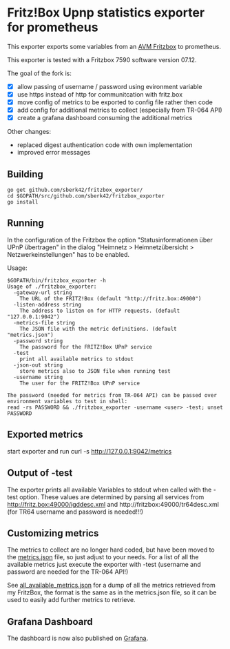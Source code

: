 # Fritz!Box Upnp statistics exporter for prometheus

This exporter exports some variables from an 
[AVM Fritzbox](http://avm.de/produkte/fritzbox/)
to prometheus.

This exporter is tested with a Fritzbox 7590 software version 07.12.


The goal of the fork is:
  - [x] allow passing of username / password using evironment variable
  - [x] use https instead of http for communitcation with fritz.box
  - [x] move config of metrics to be exported to config file rather then code
  - [x] add config for additional metrics to collect (especially from TR-064 API)
  - [x] create a grafana dashboard consuming the additional metrics

Other changes:
  - replaced digest authentication code with own implementation
  - improved error messages
  

## Building

    go get github.com/sberk42/fritzbox_exporter/
    cd $GOPATH/src/github.com/sberk42/fritzbox_exporter
    go install

## Running

In the configuration of the Fritzbox the option "Statusinformationen über UPnP übertragen" in the dialog "Heimnetz >
Heimnetzübersicht > Netzwerkeinstellungen" has to be enabled.

Usage:

    $GOPATH/bin/fritzbox_exporter -h
    Usage of ./fritzbox_exporter:
      -gateway-url string
        The URL of the FRITZ!Box (default "http://fritz.box:49000")
      -listen-address string
        The address to listen on for HTTP requests. (default "127.0.0.1:9042")
      -metrics-file string
        The JSON file with the metric definitions. (default "metrics.json")
      -password string
        The password for the FRITZ!Box UPnP service
      -test
        print all available metrics to stdout
      -json-out string
        store metrics also to JSON file when running test   
      -username string
        The user for the FRITZ!Box UPnP service
    
    The password (needed for metrics from TR-064 API) can be passed over environment variables to test in shell:
    read -rs PASSWORD && ./fritzbox_exporter -username <user> -test; unset PASSWORD

## Exported metrics

start exporter and run
curl -s http://127.0.0.1:9042/metrics 

## Output of -test

The exporter prints all available Variables to stdout when called with the -test option.
These values are determined by parsing all services from http://fritz.box:49000/igddesc.xml and http://fritzbox:49000/tr64desc.xml (for TR64 username and password is needed!!!)

## Customizing metrics

The metrics to collect are no longer hard coded, but have been moved to the [metrics.json](metrics.json) file, so just adjust to your needs.
For a list of all the available metrics just execute the exporter with -test (username and password are needed for the TR-064 API!)

See [all_available_metrics.json](all_available_metrics.json) for a dump of all the metrics retrieved from my FritzBox, the format is the same as in the metrics.json file, so it can be used to easily add further metrics to retrieve.

## Grafana Dashboard

The dashboard is now also published on [Grafana](https://grafana.com/grafana/dashboards/12579).
